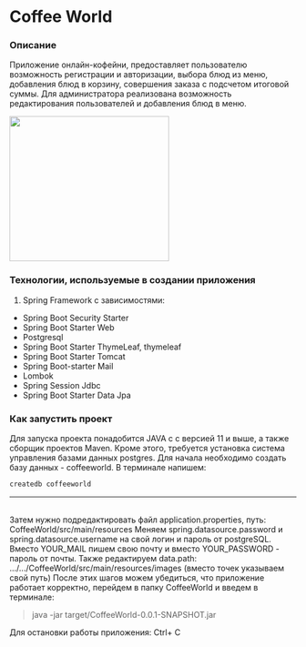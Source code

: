 # Coffee World

### Описание
Приложение онлайн-кофейни, предоставляет пользователю возможность регистрации и авторизации,
выбора блюд из меню, добавления блюд в корзину, совершения заказа с подсчетом итоговой суммы.
Для администратора реализована возможность редактирования пользователей и добавления блюд в меню.

<img width="280" height="255" src="https://i.pinimg.com/originals/23/bd/26/23bd26dcbbb36c433553a25d10608433.png"/>

### Технологии, используемые в создании приложения
1. Spring Framework с зависимостями:
- Spring Boot Security Starter
- Spring Boot Starter Web
- Postgresql
- Spring Boot Starter ThymeLeaf, thymeleaf
- Spring Boot Starter Tomcat
- Spring Boot-starter Mail
- Lombok
- Spring Session Jdbc
- Spring Boot Starter Data Jpa
### Как запустить проект
Для запуска проекта понадобится JAVA с с версией 11 и выше, а также сборщик проектов Maven.
Кроме этого, требуется установка система управления базами данных postgres.
Для начала необходимо создать базу данных - coffeeworld.
В терминале напишем:
```groovy
createdb coffeeworld
```
___
<br>
Затем нужно подредактировать файл application.properties, путь: CoffeeWorld/src/main/resources
Меняем spring.datasource.password и spring.datasource.username на свой логин и пароль от postgreSQL.
Вместо YOUR_MAIL пишем свою почту и вместо YOUR_PASSWORD - пароль от почты.
Также редактируем data.path: .../.../CoffeeWorld/src/main/resources/images (вместо точек указываем свой путь)
После этих шагов можем убедиться, что приложение работает корректно, перейдем в папку CoffeeWorld и введем в терминале:

> java -jar target/CoffeeWorld-0.0.1-SNAPSHOT.jar

Для остановки работы приложения: Ctrl+ C


